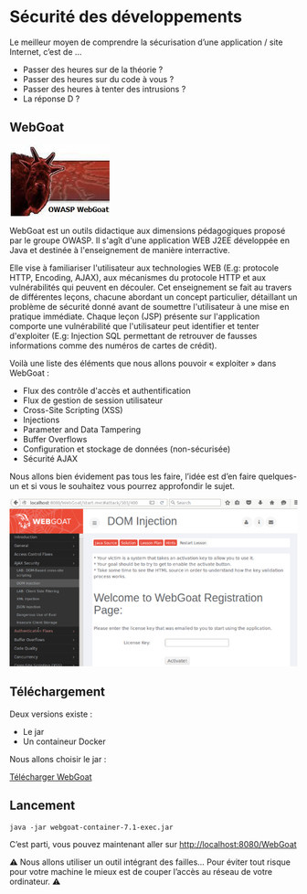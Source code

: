 # Sécurité des développements

Le meilleur moyen de comprendre la sécurisation d’une application / site Internet, c’est de …

* Passer des heures sur de la théorie ?
* Passer des heures sur du code à vous ?
* Passer des heures à tenter des intrusions ?
* La réponse D ?

## WebGoat

![Superbe Logo](./webgoat.png)

WebGoat est un outils didactique aux dimensions pédagogiques proposé par le groupe OWASP. Il s'agît d'une application WEB J2EE développée en Java et destinée à l'enseignement de manière interractive.

Elle vise à familiariser l'utilisateur aux technologies WEB (E.g: protocole HTTP, Encoding, AJAX), aux mécanismes du protocole HTTP et aux vulnérabilités qui peuvent en découler. Cet enseignement se fait au travers de différentes leçons, chacune abordant un concept particulier, détaillant un problème de sécurité donné avant de soumettre l'utilisateur à une mise en pratique immédiate. Chaque leçon (JSP) présente sur l'application comporte une vulnérabilité que l'utilisateur peut identifier et tenter d'exploiter (E.g: Injection SQL permettant de retrouver de fausses informations comme des numéros de cartes de crédit).

Voilà une liste des éléments que nous allons pouvoir « exploiter » dans WebGoat :

* Flux des contrôle d'accès et authentification
* Flux de gestion de session utilisateur
* Cross-Site Scripting (XSS)
* Injections
* Parameter and Data Tampering
* Buffer Overflows
* Configuration et stockage de données (non-sécurisée)
* Sécurité AJAX

Nous allons bien évidement pas tous les faire, l’idée est d’en faire quelques-un et si vous le souhaitez vous pourrez approfondir le sujet.

![](./webgoat-dom-injection-700x407.png)

## Téléchargement

Deux versions existe :

* Le jar
* Un containeur Docker

Nous allons choisir le jar :

[Télécharger WebGoat](https://github.com/WebGoat/WebGoat/releases/download/7.1/webgoat-container-7.1-exec.jar)

## Lancement

```
java -jar webgoat-container-7.1-exec.jar
```

C’est parti, vous pouvez maintenant aller sur [http://localhost:8080/WebGoat](http://localhost:8080/WebGoat)

⚠️ Nous allons utiliser un outil intégrant des failles… Pour éviter tout risque pour votre machine le mieux est de couper l’accès au réseau de votre ordinateur. ⚠️
